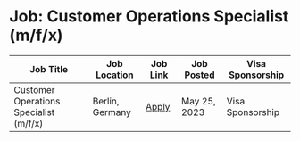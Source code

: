 # Job: Customer Operations Specialist (m/f/x)

| Job Title | Job Location | Job Link | Job Posted | Visa Sponsorship |
| --- | --- | --- | --- | --- |
| Customer Operations Specialist (m/f/x) | Berlin, Germany | [Apply](https://join.com/companies/mondu/8131787-customer-operations-specialist-m-f-x) | May 25, 2023 | Visa Sponsorship |
